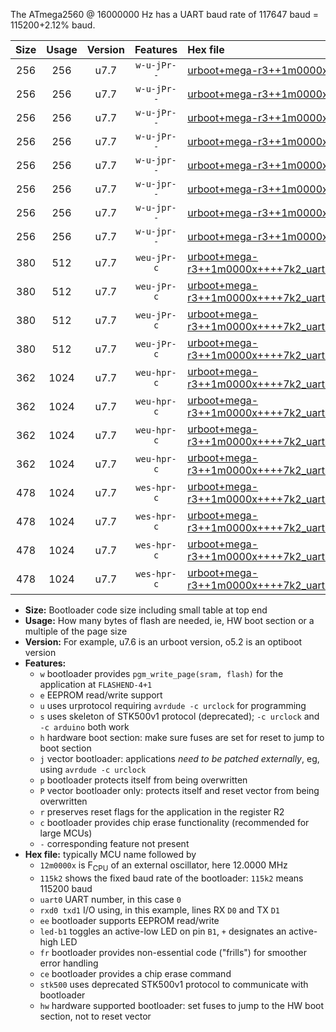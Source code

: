 The ATmega2560 @ 16000000 Hz has a UART baud rate of 117647 baud = 115200+2.12% baud.

|Size|Usage|Version|Features|Hex file|
|:-:|:-:|:-:|:-:|:--|
|256|256|u7.7|`w-u-jPr--`|[urboot+mega-r3++1m0000x++++7k2_uart0_rxe0_txe1_led+b7.hex](https://raw.githubusercontent.com/stefanrueger/urboot.hex/main/boards/mega-r3/external_oscillator/fcpu++1m0000_Hz/br++++7k2_bps/urboot+mega-r3++1m0000x++++7k2_uart0_rxe0_txe1_led+b7.hex)|
|256|256|u7.7|`w-u-jPr--`|[urboot+mega-r3++1m0000x++++7k2_uart1_rxd2_txd3_led+b7.hex](https://raw.githubusercontent.com/stefanrueger/urboot.hex/main/boards/mega-r3/external_oscillator/fcpu++1m0000_Hz/br++++7k2_bps/urboot+mega-r3++1m0000x++++7k2_uart1_rxd2_txd3_led+b7.hex)|
|256|256|u7.7|`w-u-jPr--`|[urboot+mega-r3++1m0000x++++7k2_uart2_rxh0_txh1_led+b7.hex](https://raw.githubusercontent.com/stefanrueger/urboot.hex/main/boards/mega-r3/external_oscillator/fcpu++1m0000_Hz/br++++7k2_bps/urboot+mega-r3++1m0000x++++7k2_uart2_rxh0_txh1_led+b7.hex)|
|256|256|u7.7|`w-u-jPr--`|[urboot+mega-r3++1m0000x++++7k2_uart3_rxj0_txj1_led+b7.hex](https://raw.githubusercontent.com/stefanrueger/urboot.hex/main/boards/mega-r3/external_oscillator/fcpu++1m0000_Hz/br++++7k2_bps/urboot+mega-r3++1m0000x++++7k2_uart3_rxj0_txj1_led+b7.hex)|
|256|256|u7.7|`w-u-jpr--`|[urboot+mega-r3++1m0000x++++7k2_uart0_rxe0_txe1_led+b7_fr.hex](https://raw.githubusercontent.com/stefanrueger/urboot.hex/main/boards/mega-r3/external_oscillator/fcpu++1m0000_Hz/br++++7k2_bps/urboot+mega-r3++1m0000x++++7k2_uart0_rxe0_txe1_led+b7_fr.hex)|
|256|256|u7.7|`w-u-jpr--`|[urboot+mega-r3++1m0000x++++7k2_uart1_rxd2_txd3_led+b7_fr.hex](https://raw.githubusercontent.com/stefanrueger/urboot.hex/main/boards/mega-r3/external_oscillator/fcpu++1m0000_Hz/br++++7k2_bps/urboot+mega-r3++1m0000x++++7k2_uart1_rxd2_txd3_led+b7_fr.hex)|
|256|256|u7.7|`w-u-jpr--`|[urboot+mega-r3++1m0000x++++7k2_uart2_rxh0_txh1_led+b7_fr.hex](https://raw.githubusercontent.com/stefanrueger/urboot.hex/main/boards/mega-r3/external_oscillator/fcpu++1m0000_Hz/br++++7k2_bps/urboot+mega-r3++1m0000x++++7k2_uart2_rxh0_txh1_led+b7_fr.hex)|
|256|256|u7.7|`w-u-jpr--`|[urboot+mega-r3++1m0000x++++7k2_uart3_rxj0_txj1_led+b7_fr.hex](https://raw.githubusercontent.com/stefanrueger/urboot.hex/main/boards/mega-r3/external_oscillator/fcpu++1m0000_Hz/br++++7k2_bps/urboot+mega-r3++1m0000x++++7k2_uart3_rxj0_txj1_led+b7_fr.hex)|
|380|512|u7.7|`weu-jPr-c`|[urboot+mega-r3++1m0000x++++7k2_uart0_rxe0_txe1_ee_led+b7_fr_ce.hex](https://raw.githubusercontent.com/stefanrueger/urboot.hex/main/boards/mega-r3/external_oscillator/fcpu++1m0000_Hz/br++++7k2_bps/urboot+mega-r3++1m0000x++++7k2_uart0_rxe0_txe1_ee_led+b7_fr_ce.hex)|
|380|512|u7.7|`weu-jPr-c`|[urboot+mega-r3++1m0000x++++7k2_uart1_rxd2_txd3_ee_led+b7_fr_ce.hex](https://raw.githubusercontent.com/stefanrueger/urboot.hex/main/boards/mega-r3/external_oscillator/fcpu++1m0000_Hz/br++++7k2_bps/urboot+mega-r3++1m0000x++++7k2_uart1_rxd2_txd3_ee_led+b7_fr_ce.hex)|
|380|512|u7.7|`weu-jPr-c`|[urboot+mega-r3++1m0000x++++7k2_uart2_rxh0_txh1_ee_led+b7_fr_ce.hex](https://raw.githubusercontent.com/stefanrueger/urboot.hex/main/boards/mega-r3/external_oscillator/fcpu++1m0000_Hz/br++++7k2_bps/urboot+mega-r3++1m0000x++++7k2_uart2_rxh0_txh1_ee_led+b7_fr_ce.hex)|
|380|512|u7.7|`weu-jPr-c`|[urboot+mega-r3++1m0000x++++7k2_uart3_rxj0_txj1_ee_led+b7_fr_ce.hex](https://raw.githubusercontent.com/stefanrueger/urboot.hex/main/boards/mega-r3/external_oscillator/fcpu++1m0000_Hz/br++++7k2_bps/urboot+mega-r3++1m0000x++++7k2_uart3_rxj0_txj1_ee_led+b7_fr_ce.hex)|
|362|1024|u7.7|`weu-hpr-c`|[urboot+mega-r3++1m0000x++++7k2_uart0_rxe0_txe1_ee_led+b7_fr_ce_hw.hex](https://raw.githubusercontent.com/stefanrueger/urboot.hex/main/boards/mega-r3/external_oscillator/fcpu++1m0000_Hz/br++++7k2_bps/urboot+mega-r3++1m0000x++++7k2_uart0_rxe0_txe1_ee_led+b7_fr_ce_hw.hex)|
|362|1024|u7.7|`weu-hpr-c`|[urboot+mega-r3++1m0000x++++7k2_uart1_rxd2_txd3_ee_led+b7_fr_ce_hw.hex](https://raw.githubusercontent.com/stefanrueger/urboot.hex/main/boards/mega-r3/external_oscillator/fcpu++1m0000_Hz/br++++7k2_bps/urboot+mega-r3++1m0000x++++7k2_uart1_rxd2_txd3_ee_led+b7_fr_ce_hw.hex)|
|362|1024|u7.7|`weu-hpr-c`|[urboot+mega-r3++1m0000x++++7k2_uart2_rxh0_txh1_ee_led+b7_fr_ce_hw.hex](https://raw.githubusercontent.com/stefanrueger/urboot.hex/main/boards/mega-r3/external_oscillator/fcpu++1m0000_Hz/br++++7k2_bps/urboot+mega-r3++1m0000x++++7k2_uart2_rxh0_txh1_ee_led+b7_fr_ce_hw.hex)|
|362|1024|u7.7|`weu-hpr-c`|[urboot+mega-r3++1m0000x++++7k2_uart3_rxj0_txj1_ee_led+b7_fr_ce_hw.hex](https://raw.githubusercontent.com/stefanrueger/urboot.hex/main/boards/mega-r3/external_oscillator/fcpu++1m0000_Hz/br++++7k2_bps/urboot+mega-r3++1m0000x++++7k2_uart3_rxj0_txj1_ee_led+b7_fr_ce_hw.hex)|
|478|1024|u7.7|`wes-hpr-c`|[urboot+mega-r3++1m0000x++++7k2_uart0_rxe0_txe1_ee_led+b7_fr_ce_stk500_hw.hex](https://raw.githubusercontent.com/stefanrueger/urboot.hex/main/boards/mega-r3/external_oscillator/fcpu++1m0000_Hz/br++++7k2_bps/urboot+mega-r3++1m0000x++++7k2_uart0_rxe0_txe1_ee_led+b7_fr_ce_stk500_hw.hex)|
|478|1024|u7.7|`wes-hpr-c`|[urboot+mega-r3++1m0000x++++7k2_uart1_rxd2_txd3_ee_led+b7_fr_ce_stk500_hw.hex](https://raw.githubusercontent.com/stefanrueger/urboot.hex/main/boards/mega-r3/external_oscillator/fcpu++1m0000_Hz/br++++7k2_bps/urboot+mega-r3++1m0000x++++7k2_uart1_rxd2_txd3_ee_led+b7_fr_ce_stk500_hw.hex)|
|478|1024|u7.7|`wes-hpr-c`|[urboot+mega-r3++1m0000x++++7k2_uart2_rxh0_txh1_ee_led+b7_fr_ce_stk500_hw.hex](https://raw.githubusercontent.com/stefanrueger/urboot.hex/main/boards/mega-r3/external_oscillator/fcpu++1m0000_Hz/br++++7k2_bps/urboot+mega-r3++1m0000x++++7k2_uart2_rxh0_txh1_ee_led+b7_fr_ce_stk500_hw.hex)|
|478|1024|u7.7|`wes-hpr-c`|[urboot+mega-r3++1m0000x++++7k2_uart3_rxj0_txj1_ee_led+b7_fr_ce_stk500_hw.hex](https://raw.githubusercontent.com/stefanrueger/urboot.hex/main/boards/mega-r3/external_oscillator/fcpu++1m0000_Hz/br++++7k2_bps/urboot+mega-r3++1m0000x++++7k2_uart3_rxj0_txj1_ee_led+b7_fr_ce_stk500_hw.hex)|

- **Size:** Bootloader code size including small table at top end
- **Usage:** How many bytes of flash are needed, ie, HW boot section or a multiple of the page size
- **Version:** For example, u7.6 is an urboot version, o5.2 is an optiboot version
- **Features:**
  + `w` bootloader provides `pgm_write_page(sram, flash)` for the application at `FLASHEND-4+1`
  + `e` EEPROM read/write support
  + `u` uses urprotocol requiring `avrdude -c urclock` for programming
  + `s` uses skeleton of STK500v1 protocol (deprecated); `-c urclock` and `-c arduino` both work
  + `h` hardware boot section: make sure fuses are set for reset to jump to boot section
  + `j` vector bootloader: applications *need to be patched externally*, eg, using `avrdude -c urclock`
  + `p` bootloader protects itself from being overwritten
  + `P` vector bootloader only: protects itself and reset vector from being overwritten
  + `r` preserves reset flags for the application in the register R2
  + `c` bootloader provides chip erase functionality (recommended for large MCUs)
  + `-` corresponding feature not present
- **Hex file:** typically MCU name followed by
  + `12m0000x` is F<sub>CPU</sub> of an external oscillator, here 12.0000 MHz
  + `115k2` shows the fixed baud rate of the bootloader: `115k2` means 115200 baud
  + `uart0` UART number, in this case `0`
  + `rxd0 txd1` I/O using, in this example, lines RX `D0` and TX `D1`
  + `ee` bootloader supports EEPROM read/write
  + `led-b1` toggles an active-low LED on pin `B1`, `+` designates an active-high LED
  + `fr` bootloader provides non-essential code ("frills") for smoother error handling
  + `ce` bootloader provides a chip erase command
  + `stk500` uses deprecated STK500v1 protocol to communicate with bootloader
  + `hw` hardware supported bootloader: set fuses to jump to the HW boot section, not to reset vector
